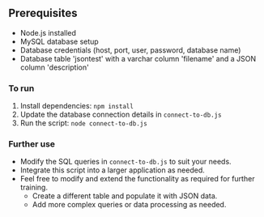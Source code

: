 ## Prerequisites
- Node.js installed
- MySQL database setup
- Database credentials (host, port, user, password, database name)
- Database table 'jsontest' with a varchar column 'filename' and a JSON column 'description'

### To run
1. Install dependencies: `npm install`
2. Update the database connection details in `connect-to-db.js`
3. Run the script: `node connect-to-db.js`

### Further use
- Modify the SQL queries in `connect-to-db.js` to suit your needs.
- Integrate this script into a larger application as needed.
- Feel free to modify and extend the functionality as required for further training.
  - Create a different table and populate it with JSON data.
  - Add more complex queries or data processing as needed.